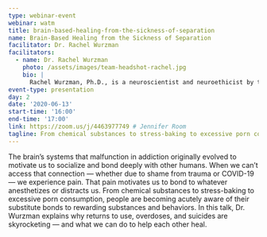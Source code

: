 ```yaml
---
type: webinar-event
webinar: watm
title: brain-based-healing-from-the-sickness-of-separation
name: Brain-Based Healing from the Sickness of Separation
facilitator: Dr. Rachel Wurzman
facilitators:
  - name: Dr. Rachel Wurzman
    photo: /assets/images/team-headshot-rachel.jpg
    bio: |
      Rachel Wurzman, Ph.D., is a neuroscientist and neuroethicist by training. In addition to her role as Director of Science with SeekHealing, Dr. Wurzman has given her advice and insights into neurocognition while serving as a neuroscience and neuroethics advisor to the Pentagon, an intern in the White House Office of Science and Technology Policy under the Obama administration, and through her involvement with the International Neuroethics Society. Wurzman completed her doctoral and postdoctoral training at Georgetown University and the University of Pennsylvania, respectively.
event-type: presentation
day: 2
date: '2020-06-13'
start-time: '16:00'
end-time: '17:00'
link: https://zoom.us/j/4463977749 # Jennifer Room
tagline: From chemical substances to stress-baking to excessive porn consumption, people are becoming acutely aware of their substitute bonds to rewarding substances and behaviors. In this talk, Dr. Wurzman explains why returns to use, overdoses, and suicides are skyrocketing — and what we can do to help each other heal.
---
```


The brain’s systems that malfunction in addiction originally evolved to motivate us to socialize and bond deeply with other humans. When we can’t access that connection — whether due to shame from trauma or COVID-19 — we experience pain. That pain motivates us to bond to whatever anesthetizes or distracts us. From chemical substances to stress-baking to excessive porn consumption, people are becoming acutely aware of their substitute bonds to rewarding substances and behaviors. In this talk, Dr. Wurzman explains why returns to use, overdoses, and suicides are skyrocketing — and what we can do to help each other heal.

